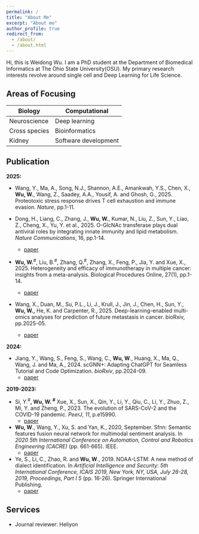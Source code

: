 ```yaml
---
permalink: /
title: "About Me"
excerpt: "About me"
author_profile: true
redirect_from: 
  - /about/
  - /about.html
---
```


Hi, this is Weidong Wu. I am a PhD student at the Department of Biomedical Informatics at The Ohio State University(OSU). My primary research interests revolve around single cell and Deep Learning for Life Science.

## Areas of Focusing

| Biology | Computational |
|---------|---------------|
| Neuroscience | Deep learning |
| Cross species | Bioinformatics |
| Kidney | Software development|

## Publication

**2025:**

- Wang, Y., Ma, A., Song, N.J., Shannon, A.E., Amankwah, Y.S., Chen, X., **Wu, W.**, Wang, Z., Saadey, A.A., Yousif, A. and Ghosh, G., 2025. Proteotoxic stress response drives T cell exhaustion and immune evasion. *Nature*, pp.1-11.

- Dong, H., Liang, C., Zhang, J., **Wu, W.**, Kumar, N., Liu, Z., Sun, Y., Liao, Z., Cheng, X., Yu, Y. et al., 2025. O-GlcNAc transferase plays dual antiviral roles by integrating innate immunity and lipid metabolism. *Nature Communications*, 16, pp.1-14.
  - [paper](https://doi.org/10.1038/s41467-025-63085-y)
- **Wu, W.**<sup>#</sup>, Liu, B.<sup>#</sup>, Zhang, Q.<sup>#</sup>, Zhang, X., Feng, P., Jia, Y. and Xue, X., 2025. Heterogeneity and efficacy of immunotherapy in multiple cancer: insights from a meta-analysis. Biological Procedures Online, 27(1), pp.1-14.
  - [paper](https://link.springer.com/article/10.1186/s12575-025-00274-5)
- Wang, X., Duan, M., Su, P.L., Li, J., Krull, J., Jin, J., Chen, H., Sun, Y., **Wu, W.,** He, K. and Carpenter, R., 2025. Deep-learning-enabled multi-omics analyses for prediction of future metastasis in cancer. bioRxiv, pp.2025-05.
  - [paper](https://www.biorxiv.org/content/10.1101/2025.05.16.654579v2.full.pdf)

**2024:**

- Jiang, Y., Wang, S., Feng, S., Wang, C., **Wu, W**., Huang, X., Ma, Q., Wang, J. and Ma, A., 2024. scGNN+: Adapting ChatGPT for Seamless Tutorial and Code Optimization. *bioRxiv*, pp.2024-09.
  - [paper](https://www.biorxiv.org/content/biorxiv/early/2024/10/01/2024.09.30.615735.full.pdf)

**2019-2023:**

- Si, Y.<sup>#</sup>**, **Wu, W**. <sup>#</sup>** Xue, X., Sun, X., Qin, Y., Li, Y., Qiu, C., Li, Y., Zhuo, Z., Mi, Y. and Zheng, P., 2023. The evolution of SARS-CoV-2 and the COVID-19 pandemic. *PeerJ*, *11*, p.e15990.
  - [paper](https://peerj.com/articles/15990/)
- **Wu, W**., Wang, Y., Xu, S. and Yan, K., 2020, September. Sfnn: Semantic features fusion neural network for multimodal sentiment analysis. In *2020 5th International Conference on Automation, Control and Robotics Engineering (CACRE)* (pp. 661-665). IEEE.
  - [paper](https://ieeexplore.ieee.org/iel7/9229471/9229898/09230015.pdf)
- Ye, S., Li, C., Zhao, R. and **Wu, W**., 2019. NOAA-LSTM: A new method of dialect identification. In *Artificial Intelligence and Security: 5th International Conference, ICAIS 2019, New York, NY, USA, July 26-28, 2019, Proceedings, Part I 5* (pp. 16-26). Springer International Publishing.
  - [paper](https://link.springer.com/chapter/10.1007/978-3-030-24274-9_2)

## Services

- Journal reviewer: Heliyon

